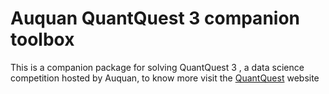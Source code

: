 # Auquan QuantQuest 3 companion toolbox

This is a companion package for solving QuantQuest 3 , a data science competition hosted by Auquan, to know more visit the [QuantQuest](https://quant-quest.auquan.com/competitions/auquan-qq1) website

